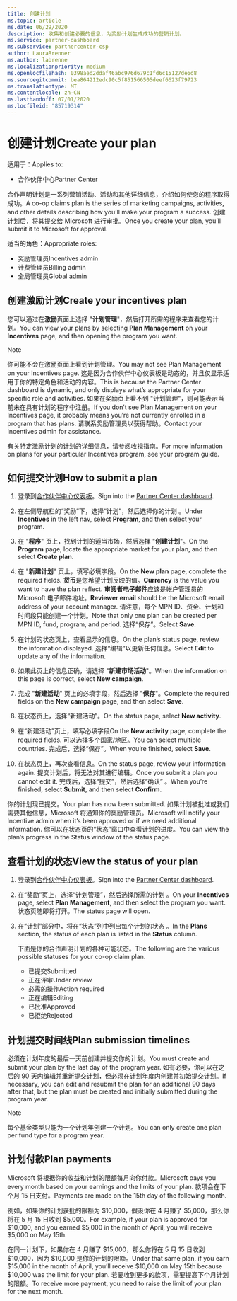 ```yaml
---
title: 创建计划
ms.topic: article
ms.date: 06/29/2020
description: 收集和创建必要的信息，为奖励计划生成成功的营销计划。
ms.service: partner-dashboard
ms.subservice: partnercenter-csp
author: LauraBrenner
ms.author: labrenne
ms.localizationpriority: medium
ms.openlocfilehash: 0398aed2ddaf46abc976d679c1fd6c15127de6d8
ms.sourcegitcommit: bea864212edc90c5f851566505deef6623f79723
ms.translationtype: MT
ms.contentlocale: zh-CN
ms.lasthandoff: 07/01/2020
ms.locfileid: "85719314"
---
```

# <a name="create-your-plan"></a><span data-ttu-id="eba4a-103">创建计划</span><span class="sxs-lookup"><span data-stu-id="eba4a-103">Create your plan</span></span>

<span data-ttu-id="eba4a-104">适用于：</span><span class="sxs-lookup"><span data-stu-id="eba4a-104">Applies to:</span></span>

- <span data-ttu-id="eba4a-105">合作伙伴中心</span><span class="sxs-lookup"><span data-stu-id="eba4a-105">Partner Center</span></span>

<span data-ttu-id="eba4a-106">合作声明计划是一系列营销活动、活动和其他详细信息，介绍如何使您的程序取得成功。</span><span class="sxs-lookup"><span data-stu-id="eba4a-106">A co-op claims plan is the series of marketing campaigns, activities, and other details describing how you’ll make your program a success.</span></span> <span data-ttu-id="eba4a-107">创建计划后，将其提交给 Microsoft 进行审批。</span><span class="sxs-lookup"><span data-stu-id="eba4a-107">Once you create your plan, you’ll submit it to Microsoft for approval.</span></span> 

<span data-ttu-id="eba4a-108">适当的角色：</span><span class="sxs-lookup"><span data-stu-id="eba4a-108">Appropriate roles:</span></span>

- <span data-ttu-id="eba4a-109">奖励管理员</span><span class="sxs-lookup"><span data-stu-id="eba4a-109">Incentives admin</span></span>
- <span data-ttu-id="eba4a-110">计费管理员</span><span class="sxs-lookup"><span data-stu-id="eba4a-110">Billing admin</span></span>
- <span data-ttu-id="eba4a-111">全局管理员</span><span class="sxs-lookup"><span data-stu-id="eba4a-111">Global admin</span></span>

## <a name="create-your-incentives-plan"></a><span data-ttu-id="eba4a-112">创建激励计划</span><span class="sxs-lookup"><span data-stu-id="eba4a-112">Create your incentives plan</span></span>

<span data-ttu-id="eba4a-113">您可以通过在**激励**页面上选择 "**计划管理**"，然后打开所需的程序来查看您的计划。</span><span class="sxs-lookup"><span data-stu-id="eba4a-113">You can view your plans by selecting **Plan Management** on your **Incentives** page, and then opening the program you want.</span></span>

>[!NOTE]
><span data-ttu-id="eba4a-114">你可能不会在激励页面上看到计划管理。</span><span class="sxs-lookup"><span data-stu-id="eba4a-114">You may not see Plan Management on your Incentives page.</span></span> <span data-ttu-id="eba4a-115">这是因为合作伙伴中心仪表板是动态的，并且仅显示适用于你的特定角色和活动的内容。</span><span class="sxs-lookup"><span data-stu-id="eba4a-115">This is because the Partner Center dashboard is dynamic, and only displays what’s appropriate for your specific role and activities.</span></span> <span data-ttu-id="eba4a-116">如果在奖励页上看不到 "计划管理"，则可能表示当前未在具有计划的程序中注册。</span><span class="sxs-lookup"><span data-stu-id="eba4a-116">If you don’t see Plan Management on your Incentives page, it probably means you’re not currently enrolled in a program that has plans.</span></span> <span data-ttu-id="eba4a-117">请联系奖励管理员以获得帮助。</span><span class="sxs-lookup"><span data-stu-id="eba4a-117">Contact your Incentives admin for assistance.</span></span>

<span data-ttu-id="eba4a-118">有关特定激励计划的计划的详细信息，请参阅收视指南。</span><span class="sxs-lookup"><span data-stu-id="eba4a-118">For more information on plans for your particular Incentives program, see your program guide.</span></span>

## <a name="how-to-submit-a-plan"></a><span data-ttu-id="eba4a-119">如何提交计划</span><span class="sxs-lookup"><span data-stu-id="eba4a-119">How to submit a plan</span></span>

1. <span data-ttu-id="eba4a-120">登录到[合作伙伴中心仪表板](https://partner.microsoft.com/dashboard/)。</span><span class="sxs-lookup"><span data-stu-id="eba4a-120">Sign into the [Partner Center dashboard](https://partner.microsoft.com/dashboard/).</span></span>

2. <span data-ttu-id="eba4a-121">在左侧导航栏的“奖励”下，选择“计划”，然后选择你的计划 。</span><span class="sxs-lookup"><span data-stu-id="eba4a-121">Under **Incentives** in the left nav, select **Program**, and then select your program.</span></span> 

3. <span data-ttu-id="eba4a-122">在 "**程序**" 页上，找到计划的适当市场，然后选择 "**创建计划**"。</span><span class="sxs-lookup"><span data-stu-id="eba4a-122">On the **Program** page, locate the appropriate market for your plan, and then select **Create plan**.</span></span> 

4. <span data-ttu-id="eba4a-123">在 "**新建计划**" 页上，填写必填字段。</span><span class="sxs-lookup"><span data-stu-id="eba4a-123">On the **New plan** page, complete the required fields.</span></span> <span data-ttu-id="eba4a-124">**货币**是您希望计划反映的值。</span><span class="sxs-lookup"><span data-stu-id="eba4a-124">**Currency** is the value you want to have the plan reflect.</span></span> <span data-ttu-id="eba4a-125">**审阅者电子邮件**应该是帐户管理员的 Microsoft 电子邮件地址。</span><span class="sxs-lookup"><span data-stu-id="eba4a-125">**Reviewer email** should be the Microsoft email address of your account manager.</span></span> <span data-ttu-id="eba4a-126">请注意，每个 MPN ID、资金、计划和时间段只能创建一个计划。</span><span class="sxs-lookup"><span data-stu-id="eba4a-126">Note that only one plan can be created per MPN ID, fund, program, and period.</span></span> <span data-ttu-id="eba4a-127">选择“保存”。</span><span class="sxs-lookup"><span data-stu-id="eba4a-127">Select **Save**.</span></span>

5. <span data-ttu-id="eba4a-128">在计划的状态页上，查看显示的信息。</span><span class="sxs-lookup"><span data-stu-id="eba4a-128">On the plan’s status page, review the information displayed.</span></span> <span data-ttu-id="eba4a-129">选择“编辑”以更新任何信息。</span><span class="sxs-lookup"><span data-stu-id="eba4a-129">Select **Edit** to update any of the information.</span></span>

6. <span data-ttu-id="eba4a-130">如果此页上的信息正确，请选择 "**新建市场活动**"。</span><span class="sxs-lookup"><span data-stu-id="eba4a-130">When the information on this page is correct, select **New campaign**.</span></span>

7. <span data-ttu-id="eba4a-131">完成 "**新建活动**" 页上的必填字段，然后选择 "**保存**"。</span><span class="sxs-lookup"><span data-stu-id="eba4a-131">Complete the required fields on the **New campaign** page, and then select **Save**.</span></span>

8. <span data-ttu-id="eba4a-132">在状态页上，选择“新建活动”。</span><span class="sxs-lookup"><span data-stu-id="eba4a-132">On the status page, select **New activity**.</span></span> 

9. <span data-ttu-id="eba4a-133">在“新建活动”页上，填写必填字段</span><span class="sxs-lookup"><span data-stu-id="eba4a-133">On the **New activity** page, complete the required fields.</span></span> <span data-ttu-id="eba4a-134">可以选择多个国家/地区。</span><span class="sxs-lookup"><span data-stu-id="eba4a-134">You can select multiple countries.</span></span> <span data-ttu-id="eba4a-135">完成后，选择“保存”。</span><span class="sxs-lookup"><span data-stu-id="eba4a-135">When you’re finished, select **Save**.</span></span> 

10. <span data-ttu-id="eba4a-136">在状态页上，再次查看信息。</span><span class="sxs-lookup"><span data-stu-id="eba4a-136">On the status page, review your information again.</span></span> <span data-ttu-id="eba4a-137">提交计划后，将无法对其进行编辑。</span><span class="sxs-lookup"><span data-stu-id="eba4a-137">Once you submit a plan you cannot edit it.</span></span> <span data-ttu-id="eba4a-138">完成后，选择“提交”，然后选择“确认” 。</span><span class="sxs-lookup"><span data-stu-id="eba4a-138">When you’re finished, select **Submit**, and then select **Confirm**.</span></span>

<span data-ttu-id="eba4a-139">你的计划现已提交。</span><span class="sxs-lookup"><span data-stu-id="eba4a-139">Your plan has now been submitted.</span></span> <span data-ttu-id="eba4a-140">如果计划被批准或我们需要其他信息，Microsoft 将通知你的奖励管理员。</span><span class="sxs-lookup"><span data-stu-id="eba4a-140">Microsoft will notify your Incentive admin when it’s been approved or if we need additional information.</span></span> <span data-ttu-id="eba4a-141">你可以在状态页的“状态”窗口中查看计划的进度。</span><span class="sxs-lookup"><span data-stu-id="eba4a-141">You can view the plan’s progress in the Status window of the status page.</span></span>

## <a name="view-the-status-of-your-plan"></a><span data-ttu-id="eba4a-142">查看计划的状态</span><span class="sxs-lookup"><span data-stu-id="eba4a-142">View the status of your plan</span></span>

1. <span data-ttu-id="eba4a-143">登录到[合作伙伴中心仪表板](https://partner.microsoft.com/dashboard/)。</span><span class="sxs-lookup"><span data-stu-id="eba4a-143">Sign into the [Partner Center dashboard](https://partner.microsoft.com/dashboard/).</span></span>

2. <span data-ttu-id="eba4a-144">在“奖励”页上，选择“计划管理”，然后选择所需的计划 。</span><span class="sxs-lookup"><span data-stu-id="eba4a-144">On your **Incentives** page, select **Plan Management**, and then select the program you want.</span></span> <span data-ttu-id="eba4a-145">状态页随即将打开。</span><span class="sxs-lookup"><span data-stu-id="eba4a-145">The status page will open.</span></span>

3. <span data-ttu-id="eba4a-146">在“计划”部分中，将在“状态”列中列出每个计划的状态 。</span><span class="sxs-lookup"><span data-stu-id="eba4a-146">In the **Plans** section, the status of each plan is listed in the **Status** column.</span></span>

   <span data-ttu-id="eba4a-147">下面是你的合作声明计划的各种可能状态。</span><span class="sxs-lookup"><span data-stu-id="eba4a-147">The following are the various possible statuses for your co-op claim plan.</span></span>

   - <span data-ttu-id="eba4a-148">已提交</span><span class="sxs-lookup"><span data-stu-id="eba4a-148">Submitted</span></span>
   - <span data-ttu-id="eba4a-149">正在评审</span><span class="sxs-lookup"><span data-stu-id="eba4a-149">Under review</span></span>
   - <span data-ttu-id="eba4a-150">必需的操作</span><span class="sxs-lookup"><span data-stu-id="eba4a-150">Action required</span></span>
   - <span data-ttu-id="eba4a-151">正在编辑</span><span class="sxs-lookup"><span data-stu-id="eba4a-151">Editing</span></span>
   - <span data-ttu-id="eba4a-152">已批准</span><span class="sxs-lookup"><span data-stu-id="eba4a-152">Approved</span></span>
   - <span data-ttu-id="eba4a-153">已拒绝</span><span class="sxs-lookup"><span data-stu-id="eba4a-153">Rejected</span></span>

## <a name="plan-submission-timelines"></a><span data-ttu-id="eba4a-154">计划提交时间线</span><span class="sxs-lookup"><span data-stu-id="eba4a-154">Plan submission timelines</span></span>

<span data-ttu-id="eba4a-155">必须在计划年度的最后一天前创建并提交你的计划。</span><span class="sxs-lookup"><span data-stu-id="eba4a-155">You must create and submit your plan by the last day of the program year.</span></span> <span data-ttu-id="eba4a-156">如有必要，你可以在之后的 90 天内编辑并重新提交计划，但必须在计划年度内创建并初始提交计划。</span><span class="sxs-lookup"><span data-stu-id="eba4a-156">If necessary, you can edit and resubmit the plan for an additional 90 days after that, but the plan must be created and initially submitted during the program year.</span></span>

>[!NOTE]
> <span data-ttu-id="eba4a-157">每个基金类型只能为一个计划年创建一个计划。</span><span class="sxs-lookup"><span data-stu-id="eba4a-157">You can only create one plan per fund type for a program year.</span></span>

## <a name="plan-payments"></a><span data-ttu-id="eba4a-158">计划付款</span><span class="sxs-lookup"><span data-stu-id="eba4a-158">Plan payments</span></span>

<span data-ttu-id="eba4a-159">Microsoft 将根据你的收益和计划的限额每月向你付款。</span><span class="sxs-lookup"><span data-stu-id="eba4a-159">Microsoft pays you every month based on your earnings and the limits of your plan.</span></span> <span data-ttu-id="eba4a-160">款项会在下个月 15 日支付。</span><span class="sxs-lookup"><span data-stu-id="eba4a-160">Payments are made on the 15th day of the following month.</span></span>

<span data-ttu-id="eba4a-161">例如，如果你的计划获批的限额为 $10,000，假设你在 4 月赚了 $5,000，那么你将在 5 月 15 日收到 $5,000。</span><span class="sxs-lookup"><span data-stu-id="eba4a-161">For example, if your plan is approved for $10,000, and you earned $5,000 in the month of April, you will receive $5,000 on May 15th.</span></span>

<span data-ttu-id="eba4a-162">在同一计划下，如果你在 4 月赚了 $15,000，那么你将在 5 月 15 日收到 $10,000，因为 $10,000 是你的计划的限额。</span><span class="sxs-lookup"><span data-stu-id="eba4a-162">Under that same plan, if you earn $15,000 in the month of April, you’ll receive $10,000 on May 15th because $10,000 was the limit for your plan.</span></span> <span data-ttu-id="eba4a-163">若要收到更多的款项，需要提高下个月计划的限额。</span><span class="sxs-lookup"><span data-stu-id="eba4a-163">To receive more payment, you need to raise the limit of your plan for the next month.</span></span>
